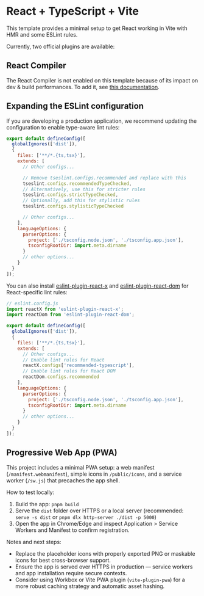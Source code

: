 # React + TypeScript + Vite

This template provides a minimal setup to get React working in Vite with HMR and some ESLint rules.

Currently, two official plugins are available:

## React Compiler

The React Compiler is not enabled on this template because of its impact on dev & build performances. To add it, see [this documentation](https://react.dev/learn/react-compiler/installation).

## Expanding the ESLint configuration

If you are developing a production application, we recommend updating the configuration to enable type-aware lint rules:

```js
export default defineConfig([
  globalIgnores(['dist']),
  {
    files: ['**/*.{ts,tsx}'],
    extends: [
      // Other configs...

      // Remove tseslint.configs.recommended and replace with this
      tseslint.configs.recommendedTypeChecked,
      // Alternatively, use this for stricter rules
      tseslint.configs.strictTypeChecked,
      // Optionally, add this for stylistic rules
      tseslint.configs.stylisticTypeChecked

      // Other configs...
    ],
    languageOptions: {
      parserOptions: {
        project: ['./tsconfig.node.json', './tsconfig.app.json'],
        tsconfigRootDir: import.meta.dirname
      }
      // other options...
    }
  }
]);
```

You can also install [eslint-plugin-react-x](https://github.com/Rel1cx/eslint-react/tree/main/packages/plugins/eslint-plugin-react-x) and [eslint-plugin-react-dom](https://github.com/Rel1cx/eslint-react/tree/main/packages/plugins/eslint-plugin-react-dom) for React-specific lint rules:

```js
// eslint.config.js
import reactX from 'eslint-plugin-react-x';
import reactDom from 'eslint-plugin-react-dom';

export default defineConfig([
  globalIgnores(['dist']),
  {
    files: ['**/*.{ts,tsx}'],
    extends: [
      // Other configs...
      // Enable lint rules for React
      reactX.configs['recommended-typescript'],
      // Enable lint rules for React DOM
      reactDom.configs.recommended
    ],
    languageOptions: {
      parserOptions: {
        project: ['./tsconfig.node.json', './tsconfig.app.json'],
        tsconfigRootDir: import.meta.dirname
      }
      // other options...
    }
  }
]);
```

## Progressive Web App (PWA)

This project includes a minimal PWA setup: a web manifest (`/manifest.webmanifest`), simple icons in `/public/icons`, and a service worker (`/sw.js`) that precaches the app shell.

How to test locally:

1. Build the app: `pnpm build`
2. Serve the `dist` folder over HTTPS or a local server (recommended: `serve -s dist` or `pnpm dlx http-server ./dist -p 5000`)
3. Open the app in Chrome/Edge and inspect Application > Service Workers and Manifest to confirm registration.

Notes and next steps:

- Replace the placeholder icons with properly exported PNG or maskable icons for best cross-browser support.
- Ensure the app is served over HTTPS in production — service workers and app installation require secure contexts.
- Consider using Workbox or Vite PWA plugin (`vite-plugin-pwa`) for a more robust caching strategy and automatic asset hashing.
